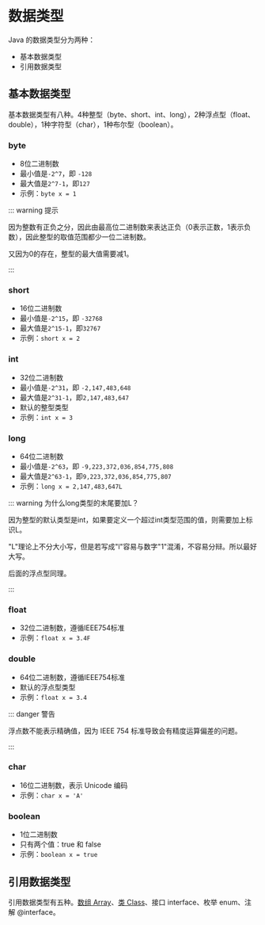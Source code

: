 # 数据类型

Java 的数据类型分为两种：

- 基本数据类型
- 引用数据类型

## 基本数据类型

基本数据类型有八种。4种整型（byte、short、int、long），2种浮点型（float、double），1种字符型（char），1种布尔型（boolean）。

### byte

- 8位二进制数
- 最小值是`-2^7`，即 `-128`
- 最大值是`2^7-1`，即`127`
- 示例：`byte x = 1`

::: warning 提示

因为整数有正负之分，因此由最高位二进制数来表达正负（0表示正数，1表示负数），因此整型的取值范围都少一位二进制数。

又因为0的存在，整型的最大值需要减1。

:::

### short

- 16位二进制数
- 最小值是`-2^15`，即 `-32768`
- 最大值是`2^15-1`，即`32767`
- 示例：`short x = 2`

### int

- 32位二进制数
- 最小值是`-2^31`，即 `-2,147,483,648`
- 最大值是`2^31-1`，即`2,147,483,647`
- 默认的整型类型
- 示例：`int x = 3`

### long

- 64位二进制数
- 最小值是`-2^63`，即 `-9,223,372,036,854,775,808`
- 最大值是`2^63-1`，即`9,223,372,036,854,775,807`
- 示例：`long x = 2,147,483,647L`

::: warning 为什么long类型的末尾要加L？

因为整型的默认类型是int，如果要定义一个超过int类型范围的值，则需要加上标识L。

"L"理论上不分大小写，但是若写成"l"容易与数字"1"混淆，不容易分辩。所以最好大写。

后面的浮点型同理。

:::

### float

- 32位二进制数，遵循IEEE754标准
- 示例：`float x = 3.4F`



### double

- 64位二进制数，遵循IEEE754标准
- 默认的浮点型类型
- 示例：`float x = 3.4`

::: danger 警告

浮点数不能表示精确值，因为 IEEE 754 标准导致会有精度运算偏差的问题。

:::

### char

- 16位二进制数，表示 Unicode 编码
- 示例：`char x = 'A'`

### boolean

- 1位二进制数
- 只有两个值：true 和 false
- 示例：`boolean x = true`



## 引用数据类型

引用数据类型有五种。[数组 Array](./数组.md)、[类 Class](./类和对象.md)、接口 interface、枚举 enum、注解 @interface。







<Vssue     :options="{ labels: [$page.relativePath.split('/')[0]] }"     :title="$page.relativePath.split('/')[1]" />

